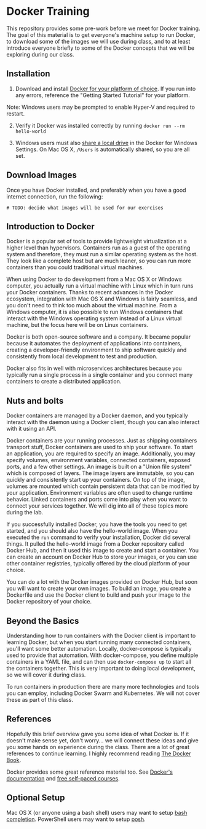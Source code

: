 # Docker Training

This repository provides some pre-work before we meet for Docker training. The
goal of this material is to get everyone's machine setup to run Docker, to
download some of the images we will use during class, and to at least introduce
everyone briefly to some of the Docker concepts that we will be exploring during
our class.

## Installation

1. Download and install [Docker for your platform of choice][docker]. If you run
into any errors, reference the "Getting Started Tutorial" for your platform.

  Note: Windows users may be prompted to enable Hyper-V and required to restart.

2. Verify it Docker was installed correctly by running `docker run --rm hello-world`

3. Windows users must also [share a local drive][drive] in the Docker for
Windows Settings. On Mac OS X, `/Users` is automatically shared, so you are all
set.

## Download Images

Once you have Docker installed, and preferably when you have a good internet
connection, run the following:

```
# TODO: decide what images will be used for our exercises
```

## Introduction to Docker

Docker is a popular set of tools to provide lightweight virtualization at a
higher level than hypervisors. Containers run as a guest of the operating system
and therefore, they must run a similar operating system as the host. They look
like a complete host but are much leaner, so you can run more containers than
you could traditional virtual machines.

When using Docker to do development from a Mac OS X or Windows computer, you
actually run a virtual machine with Linux which in turn runs your Docker
containers. Thanks to recent advances in the Docker ecosystem, integration with
Mac OS X and Windows is fairly seamless, and you don't need to think too much
about the virtual machine. From a Windows computer, it is also possible to run
Windows containers that interact with the Windows operating system instead of a
Linux virtual machine, but the focus here will be on Linux containers.

Docker is both open-source software and a company. It became popular because it
automates the deployment of applications into containers, creating a
developer-friendly environment to ship software quickly and consistently from
local development to test and production.

Docker also fits in well with microservices architectures because you typically
run a single process in a single container and you connect many containers to
create a distributed application.

## Nuts and bolts

Docker containers are managed by a Docker daemon, and you typically interact
with the daemon using a Docker client, though you can also interact with it
using an API.

Docker containers are your running processes. Just as shipping containers
transport stuff, Docker containers are used to ship your software. To start an
application, you are required to specify an image. Additionally, you may specify
volumes, environment variables, connected containers, exposed ports, and a few
other settings. An image is built on a "Union file system" which is composed of
layers. The image layers are immutable, so you can quickly and consistently
start up your containers. On top of the image, volumes are mounted which contain
persistent data that can be modified by your application. Environment variables
are often used to change runtime behavior. Linked containers and ports come into
play when you want to connect your services together. We will dig into all of
these topics more during the lab.

If you successfully installed Docker, you have the tools you need to get
started, and you should also have the hello-world image. When you executed the
`run` command to verify your installation, Docker did several things. It pulled
the hello-world image from a Docker repository called Docker Hub, and then it
used this image to create and start a container. You can create an account on
Docker Hub to store your images, or you can use other container registries,
typically offered by the cloud platform of your choice.

You can do a lot with the Docker images provided on Docker Hub, but soon you
will want to create your own images. To build an image, you create a Dockerfile
and use the Docker client to build and push your image to the Docker repository
of your choice.

## Beyond the Basics

Understanding how to run containers with the Docker client is important to
learning Docker, but when you start running many connected containers, you'll
want some better automation. Locally, docker-compose is typically used to
provide that automation. With docker-compose, you define multiple containers in
a YAML file, and can then use `docker-compose up` to start all the containers
together. This is very important to doing local development, so we will cover
it during class.

To run containers in production there are many more technologies and tools you
can employ, including Docker Swarm and Kubernetes. We will not cover these as
part of this class.

## References

Hopefully this brief overview gave you some idea of what Docker is. If it
doesn't  make sense yet, don't worry... we will connect these ideas and give you
some hands on experience during the class. There are a lot of great references
to continue learning. I highly recommend reading [The Docker Book][dockerbook].

Docker provides some great reference material too. See [Docker's
documentation][dockerdocs] and [free self-paced courses][classes].

## Optional Setup

Mac OS X (or anyone using a bash shell) users may want to setup [bash
completion][bash]. PowerShell users may want to setup [posh][posh].

[docker]: https://www.docker.com/products/docker
[bash]: https://docs.docker.com/docker-for-mac/#/installing-bash-completion
[posh]: https://docs.docker.com/docker-for-windows/#/set-up-tab-completion-in-powershell
[drive]: https://docs.docker.com/docker-for-windows/#/shared-drives
[dockerbook]: https://www.dockerbook.com/
[dockerdocs]: https://docs.docker.com/
[classes]: https://training.docker.com/category/self-paced-online
